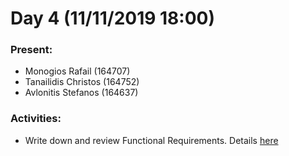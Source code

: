 # Day 4 (11/11/2019 18:00)

### Present:
* Monogios Rafail (164707)
* Tanailidis Christos (164752)
* Avlonitis Stefanos (164637)

### Activities:
* Write down and review Functional Requirements. Details [here](https://github.com/h01d/Hermes/tree/master/Meetings/Day%204/Functional%20Requirements)
